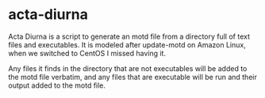 # acta-diurna

Acta Diurna is a script to generate an motd file from a directory full of text
files and executables. It is modeled after update-motd on Amazon Linux, when
we switched to CentOS I missed having it.

Any files it finds in the directory that are not executables will be added to
the motd file verbatim, and any files that are executable will be run and
their output added to the motd file.
